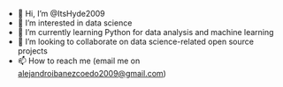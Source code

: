 - 👋 Hi, I’m @ItsHyde2009
- 👀 I’m interested in data science
- 🌱 I’m currently learning Python for data analysis and machine learning
- 🔨 I’m looking to collaborate on data science-related open source projects
- 📫 How to reach me (email me on alejandroibanezcoedo2009@gmail.com)
